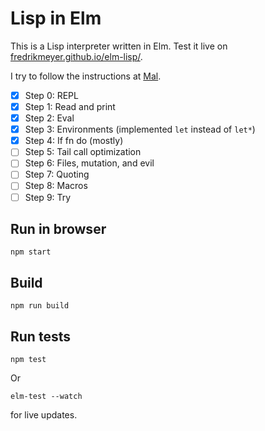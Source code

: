 # Lisp in Elm

This is a Lisp interpreter written in Elm. Test it live on [fredrikmeyer.github.io/elm-lisp/](https://fredrikmeyer.github.io/elm-lisp/).

I try to follow the instructions at [Mal](https://github.com/kanaka/mal/blob/master/process/guide.md).


- [x] Step 0: REPL
- [x] Step 1: Read and print 
- [x] Step 2: Eval
- [x] Step 3: Environments (implemented `let` instead of `let*`)
- [x] Step 4: If fn do (mostly)
- [ ] Step 5: Tail call optimization
- [ ] Step 6: Files, mutation, and evil
- [ ] Step 7: Quoting
- [ ] Step 8: Macros 
- [ ] Step 9: Try 

## Run in browser

```
npm start
```

## Build

```
npm run build
```

## Run tests

```
npm test
```

Or
```
elm-test --watch
```
for live updates.
